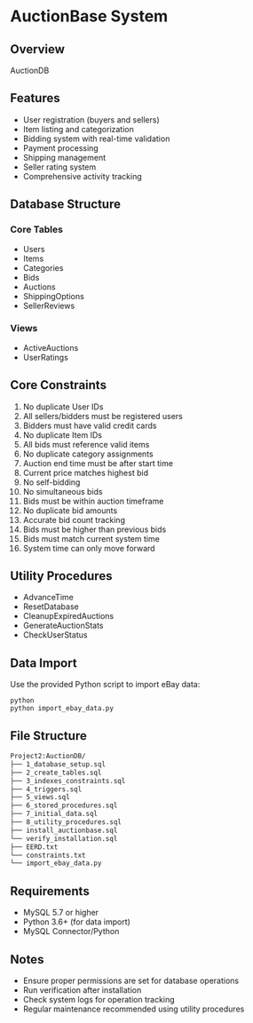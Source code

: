 # AuctionBase System

## Overview
AuctionDB

## Features
- User registration (buyers and sellers)
- Item listing and categorization
- Bidding system with real-time validation
- Payment processing
- Shipping management
- Seller rating system
- Comprehensive activity tracking

## Database Structure

### Core Tables
- Users
- Items
- Categories
- Bids
- Auctions
- ShippingOptions
- SellerReviews

### Views
- ActiveAuctions
- UserRatings

## Core Constraints
1. No duplicate User IDs
2. All sellers/bidders must be registered users
3. Bidders must have valid credit cards
4. No duplicate Item IDs
5. All bids must reference valid items
6. No duplicate category assignments
7. Auction end time must be after start time
8. Current price matches highest bid
9. No self-bidding
10. No simultaneous bids
11. Bids must be within auction timeframe
12. No duplicate bid amounts
13. Accurate bid count tracking
14. Bids must be higher than previous bids
15. Bids must match current system time
16. System time can only move forward

## Utility Procedures
- AdvanceTime
- ResetDatabase
- CleanupExpiredAuctions
- GenerateAuctionStats
- CheckUserStatus

## Data Import
Use the provided Python script to import eBay data:
```
python
python import_ebay_data.py
```

## File Structure
```bash
Project2:AuctionDB/
├── 1_database_setup.sql
├── 2_create_tables.sql
├── 3_indexes_constraints.sql
├── 4_triggers.sql
├── 5_views.sql
├── 6_stored_procedures.sql
├── 7_initial_data.sql
├── 8_utility_procedures.sql
├── install_auctionbase.sql
└── verify_installation.sql
├── EERD.txt
└── constraints.txt
└── import_ebay_data.py
```
## Requirements
- MySQL 5.7 or higher
- Python 3.6+ (for data import)
- MySQL Connector/Python

## Notes
- Ensure proper permissions are set for database operations
- Run verification after installation
- Check system logs for operation tracking
- Regular maintenance recommended using utility procedures

